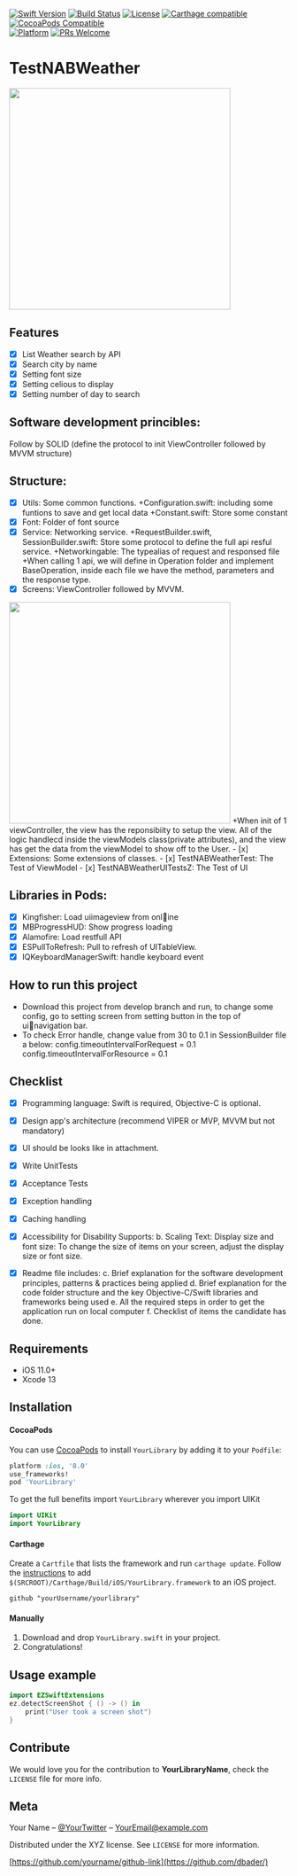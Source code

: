 
[![Swift Version][swift-image]][swift-url]
[![Build Status][travis-image]][travis-url]
[![License][license-image]][license-url]
[![Carthage compatible](https://img.shields.io/badge/Carthage-compatible-4BC51D.svg?style=flat)](https://github.com/Carthage/Carthage)
[![CocoaPods Compatible](https://img.shields.io/cocoapods/v/EZSwiftExtensions.svg)](https://img.shields.io/cocoapods/v/LFAlertController.svg)  
[![Platform](https://img.shields.io/cocoapods/p/LFAlertController.svg?style=flat)](http://cocoapods.org/pods/LFAlertController)
[![PRs Welcome](https://img.shields.io/badge/PRs-welcome-brightgreen.svg?style=flat-square)](http://makeapullrequest.com)

# TestNABWeather

<p align="row">
<img src= "images/app-demo.gif" width="400" >
</p>

## Features

- [x] List Weather search by API
- [x] Search city by name
- [x] Setting font size
- [x] Setting celious to display
- [x] Setting number of day to search

## Software development princibles:

Follow by SOLID (define the protocol to init ViewController followed by MVVM structure)

## Structure:
- [x] Utils: Some common functions.
        +Configuration.swift: including some funtions to save and get local data
        +Constant.swift: Store some constant
- [x] Font: Folder of font source
- [x] Service: Networking service.
        +RequestBuilder.swift, SessionBuilder.swift: Store some protocol to define the full api resful service.
        +Networkingable: The typealias of request and responsed file
        +When calling 1 api, we will define in Operation folder and implement BaseOperation<GenericModelType>, inside each file we have the method, parameters and the response type.
- [x] Screens: ViewController followed by MVVM.
<img src= "https://www.google.com/url?sa=i&url=https%3A%2F%2Fbenoitpasquier.com%2Fios-swift-mvvm-pattern%2F&psig=AOvVaw0jKj95YK8816-_JvHEu-09&ust=1649911832654000&source=images&cd=vfe&ved=0CAoQjRxqFwoTCJib8MKgkPcCFQAAAAAdAAAAABAI" width="400" >
        +When init of 1 viewController, the view has the reponsibiity to setup the view. All of the logic handlecd inside the viewModels class(private attributes), and the view has get the data from the viewModel to show off to the User.
- [x] Extensions: Some extensions of classes.
- [x] TestNABWeatherTest: The Test of ViewModel
- [x] TestNABWeatherUITestsZ: The Test of UI

## Libraries in Pods:
- [x] Kingfisher: Load uiimageview from online
- [x] MBProgressHUD: Show progress loading
- [x] Alamofire: Load restfull API
- [x] ESPullToRefresh: Pull to refresh of UITableView.
- [x] IQKeyboardManagerSwift: handle keyboard event

## How to run this project

-  Download this project from develop branch and run, to change some config, go to setting screen from setting button in the top of uinavigation bar.
-  To check Error handle, change value from 30 to 0.1 in SessionBuilder file a below:
        config.timeoutIntervalForRequest = 0.1
        config.timeoutIntervalForResource = 0.1
        
## Checklist
        
- [x] Programming language: Swift is required, Objective-C is optional.
- [x] Design app's architecture (recommend VIPER or MVP, MVVM but not mandatory)
- [x] UI should be looks like in attachment.
- [x] Write UnitTests
- [x] Acceptance Tests
- [x] Exception handling
- [x] Caching handling
- [x] Accessibility for Disability Supports:
    b. Scaling Text: Display size and font size: To change the size of items on your
screen, adjust the display size or font size.
- [x] Readme file includes:
    c. Brief explanation for the software development principles, patterns & practices
being applied
    d. Brief explanation for the code folder structure and the key Objective-C/Swift
libraries and frameworks being used
    e. All the required steps in order to get the application run on local computer
    f. Checklist of items the candidate has done.


## Requirements

- iOS 11.0+
- Xcode 13

## Installation

#### CocoaPods
You can use [CocoaPods](http://cocoapods.org/) to install `YourLibrary` by adding it to your `Podfile`:

```ruby
platform :ios, '8.0'
use_frameworks!
pod 'YourLibrary'
```

To get the full benefits import `YourLibrary` wherever you import UIKit

``` swift
import UIKit
import YourLibrary
```
#### Carthage
Create a `Cartfile` that lists the framework and run `carthage update`. Follow the [instructions](https://github.com/Carthage/Carthage#if-youre-building-for-ios) to add `$(SRCROOT)/Carthage/Build/iOS/YourLibrary.framework` to an iOS project.

```
github "yourUsername/yourlibrary"
```
#### Manually
1. Download and drop ```YourLibrary.swift``` in your project.  
2. Congratulations!  

## Usage example

```swift
import EZSwiftExtensions
ez.detectScreenShot { () -> () in
    print("User took a screen shot")
}
```

## Contribute

We would love you for the contribution to **YourLibraryName**, check the ``LICENSE`` file for more info.

## Meta

Your Name – [@YourTwitter](https://twitter.com/dbader_org) – YourEmail@example.com

Distributed under the XYZ license. See ``LICENSE`` for more information.

[https://github.com/yourname/github-link](https://github.com/dbader/)

[swift-image]:https://img.shields.io/badge/swift-3.0-orange.svg
[swift-url]: https://swift.org/
[license-image]: https://img.shields.io/badge/License-MIT-blue.svg
[license-url]: LICENSE
[travis-image]: https://img.shields.io/travis/dbader/node-datadog-metrics/master.svg?style=flat-square
[travis-url]: https://travis-ci.org/dbader/node-datadog-metrics
[codebeat-image]: https://codebeat.co/badges/c19b47ea-2f9d-45df-8458-b2d952fe9dad
[codebeat-url]: https://codebeat.co/projects/github-com-vsouza-awesomeios-com
